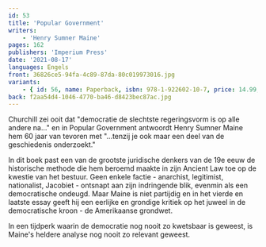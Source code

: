 ```yaml
---
id: 53
title: 'Popular Government'
writers:
    - 'Henry Sumner Maine'
pages: 162
publishers: 'Imperium Press'
date: '2021-08-17'
languages: Engels
front: 36826ce5-94fa-4c89-87da-80c019973016.jpg
variants:
    - { id: 56, name: Paperback, isbn: 978-1-922602-10-7, price: 14.99, out_of_stock: 0 }
back: f2aa54d4-1046-4770-ba46-d8423bec87ac.jpg
---
```


Churchill zei ooit dat "democratie de slechtste regeringsvorm is op alle andere na..." en in Popular Government antwoordt Henry Sumner Maine hem 60 jaar van tevoren met "...tenzij je ook maar een deel van de geschiedenis onderzoekt."

In dit boek past een van de grootste juridische denkers van de 19e eeuw de historische methode die hem beroemd maakte in zijn Ancient Law toe op de kwestie van het bestuur. Geen enkele factie - anarchist, legitimist, nationalist, Jacobiet - ontsnapt aan zijn indringende blik, evenmin als een democratische ondeugd. Maar Maine is niet partijdig en in het vierde en laatste essay geeft hij een eerlijke en grondige kritiek op het juweel in de democratische kroon - de Amerikaanse grondwet.

In een tijdperk waarin de democratie nog nooit zo kwetsbaar is geweest, is Maine's heldere analyse nog nooit zo relevant geweest.
